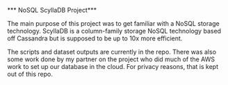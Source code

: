 *** NoSQL ScyllaDB Project***

The main purpose of this project was to get familiar with a NoSQL storage technology. ScyllaDB is a column-family storage NoSQL technology based off Cassandra but is supposed to be up to 10x more efficient. 

The scripts and dataset outputs are currently in the repo. There was also some work done by my partner on the project who did much of the AWS work to set up our database in the cloud. For privacy reasons, that is kept out of this repo.
